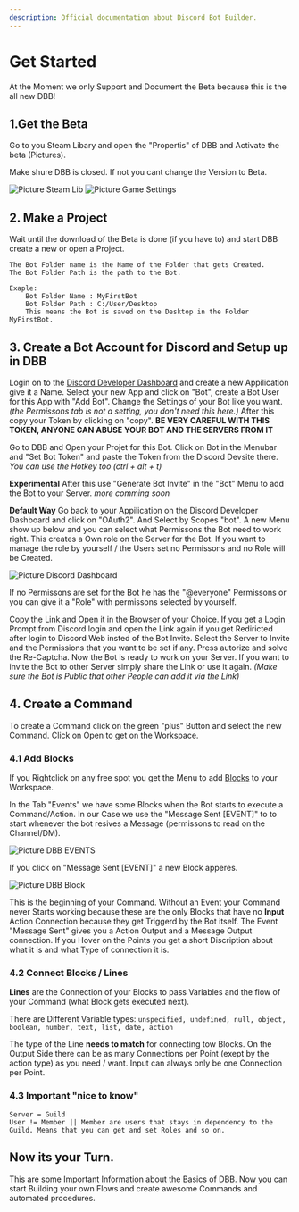 ```yaml
---
description: Official documentation about Discord Bot Builder.
---
```


# Get Started

At the Moment we only Support and Document the Beta because this is the all new DBB!

## 1.Get the Beta

Go to you Steam Libary and open the "Propertis" of DBB and Activate the beta \(Pictures\).

Make shure DBB is closed. If not you cant change the Version to Beta.

![Picture Steam Lib](/assets/Steam-Lib.png) ![Picture Game Settings](/assets/Steam-Beta.png)

## 2. Make a Project

Wait until the download of the Beta is done \(if you have to\) and start DBB create a new or open a Project.

```text
The Bot Folder name is the Name of the Folder that gets Created.
The Bot Folder Path is the path to the Bot.

Exaple:
    Bot Folder Name : MyFirstBot
    Bot Folder Path : C:/User/Desktop
    This means the Bot is saved on the Desktop in the Folder MyFirstBot.
```

## 3. Create a Bot Account for Discord and Setup up in DBB

Login on to the [Discord Developer Dashboard](https://discordapp.com/developers/applications/) and create a new Appilication give it a Name. Select your new App and click on "Bot", create a Bot User for this App with "Add Bot". Change the Settings of your Bot like you want. _\(the Permissons tab is not a setting, you don't need this here.\)_ After this copy your Token by clicking on "copy". **BE VERY CAREFUL WITH THIS TOKEN, ANYONE CAN ABUSE YOUR BOT AND THE SERVERS FROM IT**

Go to DBB and Open your Projet for this Bot. Click on Bot in the Menubar and "Set Bot Token" and paste the Token from the Discord Devsite there. _You can use the Hotkey too \(ctrl + alt + t\)_

**Experimental** After this use "Generate Bot Invite" in the "Bot" Menu to add the Bot to your Server. _more comming soon_

**Default Way** Go back to your Appilication on the Discord Developer Dashboard and click on "OAuth2". And Select by Scopes "bot". A new Menu show up below and you can select what Permissons the Bot need to work right. This creates a Own role on the Server for the Bot. If you want to manage the role by yourself / the Users set no Permissons and no Role will be Created.

![Picture Discord Dashboard](/assets/Discord-DevBoard-OAuth.png)

If no Permissons are set for the Bot he has the "@everyone" Permissons or you can give it a "Role" with permissons selected by yourself.

Copy the Link and Open it in the Browser of your Choice. If you get a Login Prompt from Discord login and open the Link again if you get Rediricted after login to Discord Web insted of the Bot Invite. Select the Server to Invite and the Permissions that you want to be set if any. Press autorize and solve the Re-Captcha. Now the Bot is ready to work on your Server. If you want to invite the Bot to other Server simply share the Link or use it again. _\(Make sure the Bot is Public that other People can add it via the Link\)_

## 4. Create a Command

To create a Command click on the green "plus" Button and select the new Command. Click on Open to get on the Workspace.

### 4.1 Add Blocks

If you Rightclick on any free spot you get the Menu to add [Blocks](faq/blocks.md) to your Workspace.

In the Tab "Events" we have some Blocks when the Bot starts to execute a Command/Action. In our Case we use the "Message Sent \[EVENT\]" to to start whenever the bot resives a Message \(permissons to read on the Channel/DM\).

![Picture DBB EVENTS](/assets/DBB-Events.png)

If you click on "Message Sent \[EVENT\]" a new Block apperes.

![Picture DBB Block](/assets/DBB-Hover-Desc.png)

This is the beginning of your Command. Without an Event your Command never Starts working because these are the only Blocks that have no **Input** Action Connection because they get Triggerd by the Bot itself. The Event "Message Sent" gives you a Action Output and a Message Output connection. If you Hover on the Points you get a short Discription about what it is and what Type of connection it is.

### 4.2 Connect Blocks / Lines

**Lines** are the Connection of your Blocks to pass Variables and the flow of your Command \(what Block gets executed next\).

There are Different Variable types: `unspecified, undefined, null, object, boolean, number, text, list, date, action`

The type of the Line **needs to match** for connecting tow Blocks. On the Output Side there can be as many Connections per Point \(exept by the action type\) as you need / want. Input can always only be one Connection per Point.

### 4.3 Important "nice to know"

```text
Server = Guild
User != Member || Member are users that stays in dependency to the Guild. Means that you can get and set Roles and so on.
```

## Now its your Turn.

This are some Important Information about the Basics of DBB. Now you can start Building your own Flows and create awesome Commands and automated procedures.

